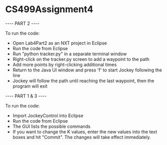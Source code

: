 CS499Assignment4
================


---- PART 2 ----

To run the code: 

- Open Lab4Part2 as an NXT project in Eclipse
- Run the code from Eclipse
- Run "python tracker.py" in a separate terminal window
- Right-click on the tracker.py screen to add a waypoint to the path
- Add more points by right-clicking additional times
- Return to the Java UI window and press 'f' to start Jockey following the line
- Jockey will follow the path until reaching the last waypoint, then the program will exit


---- PART 1 & 3 ----

To run the code:

- Import JockeyControl into Eclipse
- Run the code from Eclipse
- The GUI lists the possible commands
- If you want to change the K values, enter the new values into the text boxes and hit "Commit". The changes will take effect immediately.
